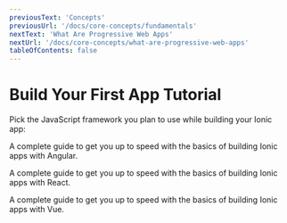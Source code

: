 ```yaml
---
previousText: 'Concepts'
previousUrl: '/docs/core-concepts/fundamentals'
nextText: 'What Are Progressive Web Apps'
nextUrl: '/docs/core-concepts/what-are-progressive-web-apps'
tableOfContents: false
---
```


# Build Your First App Tutorial

Pick the JavaScript framework you plan to use while building your Ionic app:

<docs-cards>
  <docs-card header="Start with Angular" href="/docs/angular/your-first-app" icon="/docs/assets/icons/logo-angular-icon.png" alt="angular logo">
    <p>A complete guide to get you up to speed with the basics of building Ionic apps with Angular.</p>
  </docs-card>

  <docs-card header="Start with React" href="/docs/react/your-first-app" icon="/docs/assets/icons/logo-react-icon.png" alt="React logo">
    <p>A complete guide to get you up to speed with the basics of building Ionic apps with React.</p>
  </docs-card>

  <docs-card class="disabled" header="Start with Vue (soon)" href="" icon="/docs/assets/icons/logo-vue-icon.png" alt="Vue logo">
    <p>A complete guide to get you up to speed with the basics of building Ionic apps with Vue.</p>
  </docs-card>
</docs-cards>